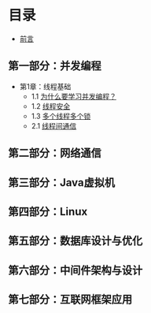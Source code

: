 # 目录
- [前言](preface.md)

## 第一部分：并发编程

- 第1章：线程基础
	- 1.1 [为什么要学习并发编程？](01/01.1.md)
	- 1.2 [线程安全](01/01.2.md)
	- 1.3 [多个线程多个锁](01/01.3.md)
	- 2.1 [线程间通信](02/02.1.md)

## 第二部分：网络通信


## 第三部分：Java虚拟机


## 第四部分：Linux


## 第五部分：数据库设计与优化


## 第六部分：中间件架构与设计


## 第七部分：互联网框架应用
